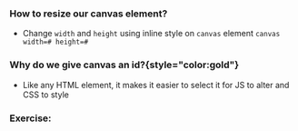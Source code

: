 ### How to resize our canvas element?
- Change `width` and `height` using inline style on `canvas` element
`canvas width=# height=#`

### Why do we give canvas an id?{style="color:gold"}
- Like any HTML element, it makes it easier to select it for JS to alter and CSS to style

### Exercise: 
